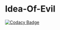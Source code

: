 # Idea-Of-Evil
[![Codacy Badge](https://api.codacy.com/project/badge/Grade/410b50c8ea6f417f851523d88d1bfd1f)](https://app.codacy.com/gh/RynerNO/Idea-Of-Evil?utm_source=github.com&utm_medium=referral&utm_content=RynerNO/Idea-Of-Evil&utm_campaign=Badge_Grade_Settings)